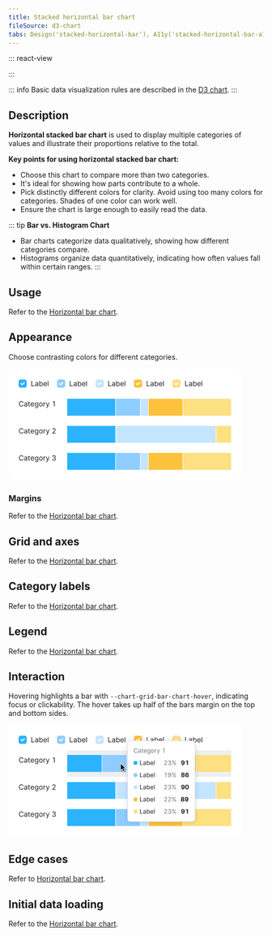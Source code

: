 ```yaml
---
title: Stacked horizontal bar chart
fileSource: d3-chart
tabs: Design('stacked-horizontal-bar'), A11y('stacked-horizontal-bar-a11y'), API('stacked-horizontal-bar-api'), Examples('stacked-horizontal-bar-d3-code'), Changelog('d3-chart-changelog')
---
```


::: react-view

<script lang="tsx">
import React from 'react';
import PlaygroundGeneration from '@components/PlaygroundGeneration';
import { chartPlayground } from '@components/ChartPlayground';
import { Chart, BarChartProps } from '@semcore/d3-chart';

const data = [...Array(5).keys()].map((d, i) => ({
  x: i,
  Line1: Math.random() * 10,
  Line2: Math.random() * 10,
  Line3: Math.random() * 10,
}));

const App = PlaygroundGeneration((preview) => {
  const { select, radio, label, bool } = preview('Chart.Bar');

  const {
    direction,
    alignItems,
    justifyContent,
    showXAxis,
    showYAxis,
    showTooltip,
    showTotalInTooltip,
    showLegend,
    legendProps,
    patterns,
  } = chartPlayground(
    { select, radio, label, bool },
    { invertAxis: true, showTotalInTooltip: true },
  );

  const chartProps: BarChartProps = {
    data,
    groupKey: 'x',
    plotWidth: 300,
    plotHeight: 300,
    showTotalInTooltip,
    direction,
    showTooltip,
    showXAxis,
    showYAxis,
    alignItems,
    justifyContent,
    patterns,
  };

  if (showLegend) {
    chartProps.legendProps = legendProps;
  } else {
    chartProps.showLegend = false;
  }

  return <Chart.Bar {...chartProps} type={'stack'} invertAxis={true} />;
}, {filterProps: ['data']});
</script>

:::

::: info
Basic data visualization rules are described in the [D3 chart](/data-display/d3-chart/d3-chart).
:::

## Description

**Horizontal stacked bar chart** is used to display multiple categories of values and illustrate their proportions relative to the total.

**Key points for using horizontal stacked bar chart:**

- Choose this chart to compare more than two categories.
- It's ideal for showing how parts contribute to a whole.
- Pick distinctly different colors for clarity. Avoid using too many colors for categories. Shades of one color can work well.
- Ensure the chart is large enough to easily read the data.

::: tip
**Bar vs. Histogram Chart**

- Bar charts categorize data qualitatively, showing how different categories compare.
- Histograms organize data quantitatively, indicating how often values fall within certain ranges.
:::

## Usage

Refer to the [Horizontal bar chart](/data-display/bar-horizontal/bar-horizontal#usage).

## Appearance

Choose contrasting colors for different categories.

![bar-chart stacked](static/stacked.png)

### Margins

Refer to the [Horizontal bar chart](/data-display/bar-horizontal/bar-horizontal#margins).

## Grid and axes

Refer to the [Horizontal bar chart](/data-display/bar-horizontal/bar-horizontal#grid-and-axes).

## Category labels

Refer to the [Horizontal bar chart](/data-display/bar-horizontal/bar-horizontal#category-labels).

## Legend

Refer to the [Horizontal bar chart](/data-display/bar-horizontal/bar-horizontal#legend).

## Interaction

Hovering highlights a bar with `--chart-grid-bar-chart-hover`, indicating focus or clickability. The hover takes up half of the bars margin on the top and bottom sides.

![stacked bar chart](static/hover.png)

## Edge cases

Refer to [Horizontal bar chart](/data-display/bar-horizontal/bar-horizontal#edge-cases).

## Initial data loading

Refer to the [Horizontal bar chart](/data-display/bar-horizontal/bar-horizontal#initial-data-loading).
